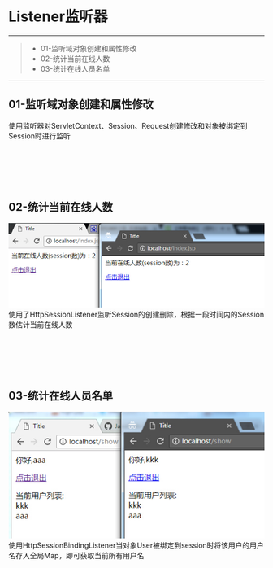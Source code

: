 # Listener监听器

------

> * 01-监听域对象创建和属性修改
> * 02-统计当前在线人数
> * 03-统计在线人员名单

------

## 01-监听域对象创建和属性修改<br>
使用监听器对ServletContext、Session、Request创建修改和对象被绑定到Session时进行监听
<br><br><br><br><br><br>


## 02-统计当前在线人数<br>
![image](https://github.com/luguanxing/JavaWeb-Study/blob/master/%E7%9B%91%E5%90%AC%E5%99%A8/pictures/02.jpg?raw=true)<br>
使用了HttpSessionListener监听Session的创建删除，根据一段时间内的Session数估计当前在线人数
<br><br><br><br><br><br>

## 03-统计在线人员名单<br>
![image](https://github.com/luguanxing/JavaWeb-Study/blob/master/%E7%9B%91%E5%90%AC%E5%99%A8/pictures/03.jpg?raw=true)<br>
使用HttpSessionBindingListener当对象User被绑定到session时将该用户的用户名存入全局Map，即可获取当前所有用户名
<br><br><br><br><br><br>


